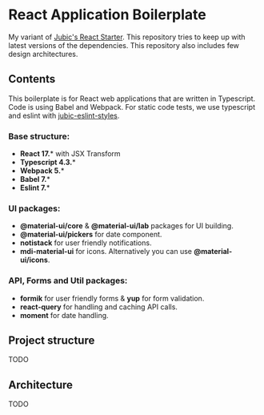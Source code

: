 # React Application Boilerplate

My variant of [Jubic's React Starter](https://github.com/jubicoy). This repository tries to keep up with latest versions of the dependencies. This repository also includes few design architectures.

## Contents

This boilerplate is for React web applications that are written in Typescript. Code is using Babel and Webpack. For static code tests, we use typescript and eslint with [jubic-eslint-styles](https://github.com/jubicoy/eslint-config-jubic-typescript).

### Base structure:
* **React 17.*** with JSX Transform
* **Typescript 4.3.***
* **Webpack 5.***
* **Babel 7.***
* **Eslint 7.***

### UI packages:
* **@material-ui/core** & **@material-ui/lab** packages for UI building.
* **@material-ui/pickers** for date component.
* **notistack** for user friendly notifications.
* **mdi-material-ui** for icons. Alternatively you can use **@material-ui/icons**.

### API, Forms and Util packages:
* **formik** for user friendly forms & **yup** for form validation.
* **react-query** for handling and caching API calls.
* **moment** for date handling.

## Project structure

TODO

## Architecture

TODO
